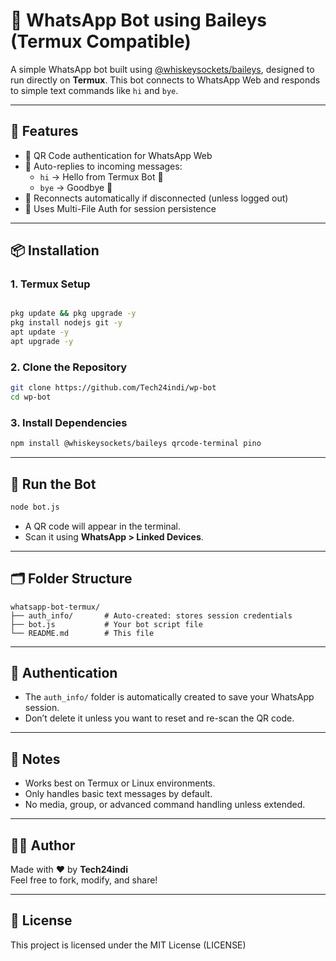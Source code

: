 
# 🤖 WhatsApp Bot using Baileys (Termux Compatible)

A simple WhatsApp bot built using [@whiskeysockets/baileys](https://github.com/WhiskeySockets/Baileys), designed to run directly on **Termux**. This bot connects to WhatsApp Web and responds to simple text commands like `hi` and `bye`.

---

## 📱 Features

- 📲 QR Code authentication for WhatsApp Web
- 💬 Auto-replies to incoming messages:
  - `hi` → Hello from Termux Bot 🤖
  - `bye` → Goodbye 👋
- 🔁 Reconnects automatically if disconnected (unless logged out)
- 🧠 Uses Multi-File Auth for session persistence

---

## 📦 Installation

### 1. Termux Setup

```bash

pkg update && pkg upgrade -y
pkg install nodejs git -y
apt update -y
apt upgrade -y
```

### 2. Clone the Repository

```bash
git clone https://github.com/Tech24indi/wp-bot
cd wp-bot
```

### 3. Install Dependencies

```bash
npm install @whiskeysockets/baileys qrcode-terminal pino
```

---

## 🚀 Run the Bot

```bash
node bot.js
```


- A QR code will appear in the terminal.
- Scan it using **WhatsApp > Linked Devices**.

---

## 🗂 Folder Structure

```
whatsapp-bot-termux/
├── auth_info/       # Auto-created: stores session credentials
├── bot.js           # Your bot script file
└── README.md        # This file
```

---

## 🔐 Authentication

- The `auth_info/` folder is automatically created to save your WhatsApp session.
- Don’t delete it unless you want to reset and re-scan the QR code.

---

## 📌 Notes

- Works best on Termux or Linux environments.
- Only handles basic text messages by default.
- No media, group, or advanced command handling unless extended.

---

## 🧑‍💻 Author

Made with ❤️ by **Tech24indi**  
Feel free to fork, modify, and share!

---

## 📄 License

This project is licensed under the MIT License (LICENSE)
